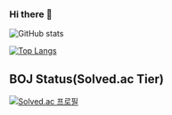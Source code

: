 ### Hi there 👋

<!--
**usuny0317/usuny0317** is a ✨ _special_ ✨ repository because its `README.md` (this file) appears on your GitHub profile.

Here are some ideas to get you started:

- 🔭 I’m currently working on ...
- 🌱 I’m currently learning ...
- 👯 I’m looking to collaborate on ...
- 🤔 I’m looking for help with ...
- 💬 Ask me about ...
- 📫 How to reach me: ...
- 😄 Pronouns: ...
- ⚡ Fun fact: ...
-->


![GitHub stats](https://github-readme-stats.vercel.app/api?username=usuny0317&theme=shades-of-purple&show_icons=true)

[![Top Langs](https://github-readme-stats.vercel.app/api/top-langs/?username=usuny0317&layout=compact)](https://github.com/anuraghazra/github-readme-stats)

## BOJ Status(Solved.ac Tier)
[![Solved.ac 
프로필](http://mazassumnida.wtf/api/v2/generate_badge?boj=usuny0317)](https://solved.ac/soosoo030)
